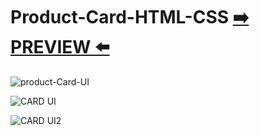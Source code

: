 # Product-Card-HTML-CSS [:arrow_right: PREVIEW :arrow_left:](https://erik161.github.io/Product-Card-HTML-CSS/)


![product-Card-UI](https://user-images.githubusercontent.com/26189854/159131873-5eb67549-54d0-407b-8774-2cc6d6ea2be5.jpg)


![CARD UI](https://user-images.githubusercontent.com/26189854/159293649-8824ffa0-af82-4633-999e-5599b6ae548b.gif)

![CARD UI2](https://user-images.githubusercontent.com/26189854/159293734-0089199c-cce0-4797-a587-37a91be2d8e7.gif)




